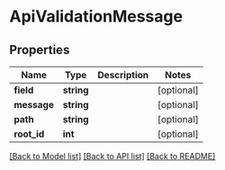 # ApiValidationMessage

## Properties
Name | Type | Description | Notes
------------ | ------------- | ------------- | -------------
**field** | **string** |  | [optional] 
**message** | **string** |  | [optional] 
**path** | **string** |  | [optional] 
**root_id** | **int** |  | [optional] 

[[Back to Model list]](../README.md#documentation-for-models) [[Back to API list]](../README.md#documentation-for-api-endpoints) [[Back to README]](../README.md)



